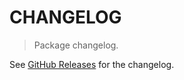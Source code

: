 # CHANGELOG

> Package changelog.

See [GitHub Releases](https://github.com/stdlib-js/ndarray-base-buffer-dtype-enum/releases) for the changelog.
